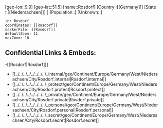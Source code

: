 ﻿---
location: [51.5,9.9]
mapzoom: [7,12] 
mapmarker: city 
type: City
tags:
- geo/City


SpocWebEntityId: 33766
isDeleted: false
confidential: public

---
[geo-lon::9.9]
[geo-lat::51.5]
[name::Rosdorf]
[Country::[[Germany]]]
[State ::[[Niedersachsen]]] ]
[Population::]
[Unknown::]


```leaflet
id: Rosdorf
coordinates: [[Rosdorf]]
markerFile: [[Rosdorf]]
defaultZoom: 11 
maxZoom: 18
```


## Confidential Links & Embeds: 
-[[Rosdorf|Rosdorf]]] 
- [[../../../../../../../../_internal/geo/Continent/Europe/Germany/West/Niedersachsen/City/Rosdorf.internal|Rosdorf.internal]] 
- [[../../../../../../../../_protect/geo/Continent/Europe/Germany/West/Niedersachsen/City/Rosdorf.protect|Rosdorf.protect]] 
- [[../../../../../../../../_private/geo/Continent/Europe/Germany/West/Niedersachsen/City/Rosdorf.private|Rosdorf.private]] 
- [[../../../../../../../../_personal/geo/Continent/Europe/Germany/West/Niedersachsen/City/Rosdorf.personal|Rosdorf.personal]] 
- [[../../../../../../../../_secret/geo/Continent/Europe/Germany/West/Niedersachsen/City/Rosdorf.secret|Rosdorf.secret]] 

